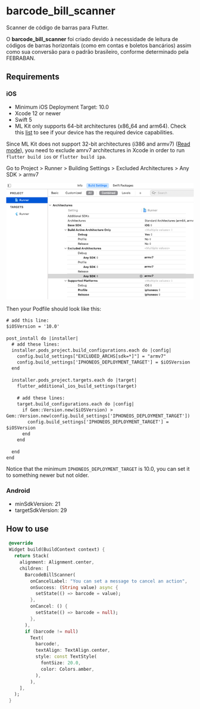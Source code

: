 # barcode_bill_scanner
Scanner de código de barras para Flutter.

O **barcode_bill_scanner** foi criado devido à necessidade de leitura de códigos de barras horizontais (como em contas e boletos bancários) assim como sua conversão para o padrão brasileiro, conforme determinado pela FEBRABAN.

## Requirements

### iOS

- Minimum iOS Deployment Target: 10.0
- Xcode 12 or newer
- Swift 5
- ML Kit only supports 64-bit architectures (x86_64 and arm64). Check this [list](https://developer.apple.com/support/required-device-capabilities/) to see if your device has the required device capabilities.

Since ML Kit does not support 32-bit architectures (i386 and armv7) ([Read mode](https://developers.google.com/ml-kit/migration/ios)), you need to exclude amrv7 architectures in Xcode in order to run `flutter build ios` or `flutter build ipa`.

Go to Project > Runner > Building Settings > Excluded Architectures > Any SDK > armv7

![](https://github.com/bharat-biradar/Google-Ml-Kit-plugin/blob/master/ima/build_settings_01.png)

Then your Podfile should look like this:

```
# add this line:
$iOSVersion = '10.0'

post_install do |installer|
  # add these lines:
  installer.pods_project.build_configurations.each do |config|
    config.build_settings["EXCLUDED_ARCHS[sdk=*]"] = "armv7"
    config.build_settings['IPHONEOS_DEPLOYMENT_TARGET'] = $iOSVersion
  end
  
  installer.pods_project.targets.each do |target|
    flutter_additional_ios_build_settings(target)
    
    # add these lines:
    target.build_configurations.each do |config|
      if Gem::Version.new($iOSVersion) > Gem::Version.new(config.build_settings['IPHONEOS_DEPLOYMENT_TARGET'])
        config.build_settings['IPHONEOS_DEPLOYMENT_TARGET'] = $iOSVersion
      end
    end
    
  end
end
```

Notice that the minimum `IPHONEOS_DEPLOYMENT_TARGET` is 10.0, you can set it to something newer but not older.

### Android

- minSdkVersion: 21
- targetSdkVersion: 29

## How to use
```dart
 @override
 Widget build(BuildContext context) {
   return Stack(
     alignment: Alignment.center,
     children: [
       BarcodeBillScanner(
         onCancelLabel: "You can set a message to cancel an action",
         onSuccess: (String value) async {
           setState(() => barcode = value);
         },
         onCancel: () {
           setState(() => barcode = null);
         },
       ),
       if (barcode != null)
         Text(
           barcode!,
           textAlign: TextAlign.center,
           style: const TextStyle(
             fontSize: 20.0,
             color: Colors.amber,
           ),
         ),
     ],
   );
 }
```